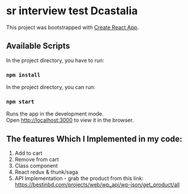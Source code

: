 # sr interview test Dcastalia

This project was bootstrapped with [Create React App](https://github.com/facebook/create-react-app).

## Available Scripts
In the project directory, you have to run:
### `npm install`

In the project directory, you can run:

### `npm start`

Runs the app in the development mode.\
Open [http://localhost:3000](http://localhost:3000) to view it in the browser.

## The features Which I Implemented in my code: 

1. Add to cart
2. Remove from cart
3. Class component
4. React redux & thunk/saga
5. API Implementation - grab the product from this link: https://bestinbd.com/projects/web/wp_api/wp-json/get_product/all
